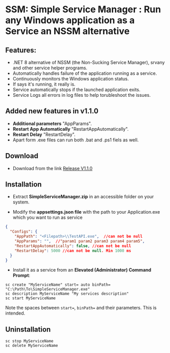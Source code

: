 

# SSM: Simple Service Manager : Run any Windows application as a Service an NSSM alternative

## Features:
* .NET 8 alternative of NSSM (the Non-Sucking Service Manager), srvany and other service helper programs.
* Automatically handles failure of the application running as a service.
* Continuously monitors the Windows application status. 
* If says it's running, it really is. 
* Service automatically stops if the launched application exits.
* Service Logs all errors in log files to help torubleshoot the issues.
  
## Added new features in v1.1.0

- **Additional parameters**   "AppParams".
- **Restart App Automatically**    "RestartAppAutomatically".
- **Restart Delay**    "RestartDelay".
- Apart form .exe files can run both .bat and .ps1 fiels as well.
## Download
- Download from the link  [Release V1.1.0](https://github.com/koleys/SimpleServiceManager/releases/download/v1.1.0/SimpleServiceManager1.1.0.zip)

## Installation
- Extract **SimpleServiceManager.zip** in an accessible folder on your system.

- Modify the **appsettings.json file** with the path to your Application.exe which you want to run as service
```json
{
  "Configs": {
    "AppPath": "<Filepath>\\TestAPI.exe",  //can not be null
    "AppParams": "",  //"param1 param2 param3 param4 param5",
    "RestartAppAutomatically": false, //can not be null
    "RestartDelay": 5000 //can not be null. Min 1000 ms
  }
}
```
- Install it as a service from an **Elevated (Administrator) Command Prompt**:
```winbatch
sc create "MyServiceName" start= auto binPath= "C:\Path\To\SimpleServiceManager.exe"
sc description MyServiceName "My services description"
sc start MyServiceName
```
Note the spaces between `start=`, `binPath=` and their parameters. This is intended.

## Uninstallation
```winbatch
sc stop MyServiceName
sc delete MyServiceName
```
